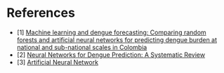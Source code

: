 

# References
- [1] [Machine learning and dengue forecasting: Comparing random forests and artificial neural networks for predicting dengue burden at national and sub-national scales in Colombia](https://journals.plos.org/plosntds/article?id=10.1371%2Fjournal.pntd.0008056&fbclid=IwZXh0bgNhZW0CMTEAAR1_u_DH_XmSmSIPBi288HIiozoJ5_Wehuqjs9cOhit3J8oQM0wjdO5Mwc0_aem_etW-2ENjVGQJDIwwovRBxg#sec002)
- [2] [Neural Networks for Dengue Prediction: A Systematic Review](https://arxiv.org/abs/2106.12905?fbclid=IwZXh0bgNhZW0CMTEAAR0_5jjgVsN4tw8sXkn_J9Nx5hVhrQtQIX3JbcthlxfmRsn3oE3HffCTFQY_aem_s-Eh45OOGA5Ui3i9qORD7g)
- [3] [Artificial Neural Network](https://www.sciencedirect.com/topics/earth-and-planetary-sciences/artificial-neural-network)